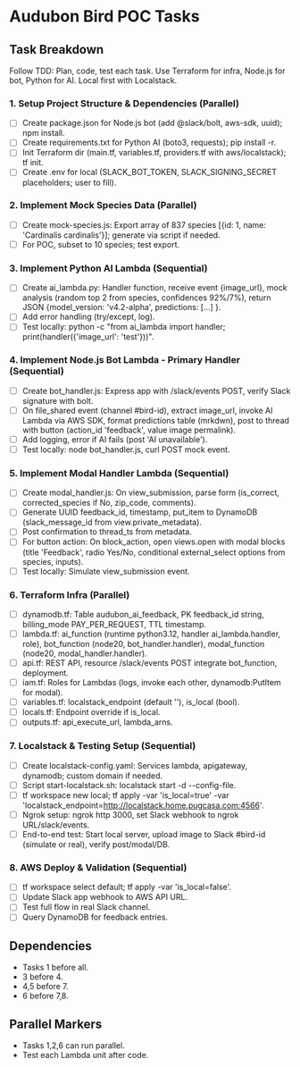# Audubon Bird POC Tasks

## Task Breakdown
Follow TDD: Plan, code, test each task. Use Terraform for infra, Node.js for bot, Python for AI. Local first with Localstack.

### 1. Setup Project Structure & Dependencies (Parallel)
- [ ] Create package.json for Node.js bot (add @slack/bolt, aws-sdk, uuid); npm install.
- [ ] Create requirements.txt for Python AI (boto3, requests); pip install -r.
- [ ] Init Terraform dir (main.tf, variables.tf, providers.tf with aws/localstack); tf init.
- [ ] Create .env for local (SLACK_BOT_TOKEN, SLACK_SIGNING_SECRET placeholders; user to fill).

### 2. Implement Mock Species Data (Parallel)
- [ ] Create mock-species.js: Export array of 837 species [{id: 1, name: 'Cardinalis cardinalis'}]; generate via script if needed.
- [ ] For POC, subset to 10 species; test export.

### 3. Implement Python AI Lambda (Sequential)
- [ ] Create ai_lambda.py: Handler function, receive event {image_url}, mock analysis (random top 2 from species, confidences 92%/7%), return JSON {model_version: 'v4.2-alpha', predictions: [...] }.
- [ ] Add error handling (try/except, log).
- [ ] Test locally: python -c "from ai_lambda import handler; print(handler({'image_url': 'test'}))".

### 4. Implement Node.js Bot Lambda - Primary Handler (Sequential)
- [ ] Create bot_handler.js: Express app with /slack/events POST, verify Slack signature with bolt.
- [ ] On file_shared event (channel #bird-id), extract image_url, invoke AI Lambda via AWS SDK, format predictions table (mrkdwn), post to thread with button (action_id 'feedback', value image permalink).
- [ ] Add logging, error if AI fails (post 'AI unavailable').
- [ ] Test locally: node bot_handler.js, curl POST mock event.

### 5. Implement Modal Handler Lambda (Sequential)
- [ ] Create modal_handler.js: On view_submission, parse form (is_correct, corrected_species if No, zip_code, comments).
- [ ] Generate UUID feedback_id, timestamp, put_item to DynamoDB (slack_message_id from view.private_metadata).
- [ ] Post confirmation to thread_ts from metadata.
- [ ] For button action: On block_action, open views.open with modal blocks (title 'Feedback', radio Yes/No, conditional external_select options from species, inputs).
- [ ] Test locally: Simulate view_submission event.

### 6. Terraform Infra (Parallel)
- [ ] dynamodb.tf: Table audubon_ai_feedback, PK feedback_id string, billing_mode PAY_PER_REQUEST, TTL timestamp.
- [ ] lambda.tf: ai_function (runtime python3.12, handler ai_lambda.handler, role), bot_function (node20, bot_handler.handler), modal_function (node20, modal_handler.handler).
- [ ] api.tf: REST API, resource /slack/events POST integrate bot_function, deployment.
- [ ] iam.tf: Roles for Lambdas (logs, invoke each other, dynamodb:PutItem for modal).
- [ ] variables.tf: localstack_endpoint (default ''), is_local (bool).
- [ ] locals.tf: Endpoint override if is_local.
- [ ] outputs.tf: api_execute_url, lambda_arns.

### 7. Localstack & Testing Setup (Sequential)
- [ ] Create localstack-config.yaml: Services lambda, apigateway, dynamodb; custom domain if needed.
- [ ] Script start-localstack.sh: localstack start -d --config-file.
- [ ] tf workspace new local; tf apply -var 'is_local=true' -var 'localstack_endpoint=http://localstack.home.pugcasa.com:4566'.
- [ ] Ngrok setup: ngrok http 3000, set Slack webhook to ngrok URL/slack/events.
- [ ] End-to-end test: Start local server, upload image to Slack #bird-id (simulate or real), verify post/modal/DB.

### 8. AWS Deploy & Validation (Sequential)
- [ ] tf workspace select default; tf apply -var 'is_local=false'.
- [ ] Update Slack app webhook to AWS API URL.
- [ ] Test full flow in real Slack channel.
- [ ] Query DynamoDB for feedback entries.

## Dependencies
- Tasks 1 before all.
- 3 before 4.
- 4,5 before 7.
- 6 before 7,8.

## Parallel Markers
- Tasks 1,2,6 can run parallel.
- Test each Lambda unit after code.